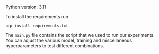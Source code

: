 Python version: 3.11

To install the requirements run 

`pip install requirements.txt`

The `main.py` file contains the script that we used to run our experiments. You can adjust the various model, training and miscellaneous hyperparameters to test different combinations.





